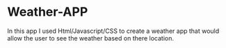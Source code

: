 # Weather-APP
In this app I used Html/Javascript/CSS to create a weather app that would allow the user to see the weather based on there location.
